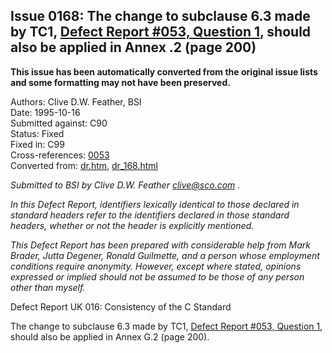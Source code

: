 ## Issue 0168: The change to subclause 6.3 made by TC1, [Defect Report #053, Question 1](issue0053.md), should also be applied in Annex .2 (page 200\)

**This issue has been automatically converted from the original issue lists and some formatting may not have been preserved.**

Authors: Clive D.W. Feather, BSI  
Date: 1995-10-16  
Submitted against: C90  
Status: Fixed  
Fixed in: C99  
Cross-references: [0053](issue0053.md)  
Converted from: [dr.htm](https://www.open-std.org/jtc1/sc22/wg14/www/docs/dr.htm), [dr_168.html](https://www.open-std.org/jtc1/sc22/wg14/www/docs/dr_168.html)

*Submitted to BSI by Clive D.W. Feather clive@sco.com .*

*In this Defect Report, identifiers lexically identical to those declared in
standard headers refer to the identifiers declared in those standard headers,
whether or not the header is explicitly mentioned.*

*This Defect Report has been prepared with considerable help from Mark Brader,
Jutta Degener, Ronald Guilmette, and a person whose employment conditions
require anonymity. However, except where stated, opinions expressed or implied
should not be assumed to be those of any person other than myself.*

Defect Report UK 016: Consistency of the C Standard

The change to subclause 6.3 made by TC1, [Defect Report #053, Question
1](issue0053.md), should also be applied in Annex G.2 (page 200).
